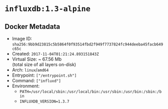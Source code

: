 # `influxdb:1.3-alpine`

## Docker Metadata

- Image ID: `sha256:9bb9d23815c5b5864f0f93514fbd2f949f7737824fc944deeba45facb649c65c`
- Created: `2017-11-04T01:21:24.893151843Z`
- Virtual Size: ~ 67.56 Mb  
  (total size of all layers on-disk)
- Arch: `linux`/`amd64`
- Entrypoint: `["/entrypoint.sh"]`
- Command: `["influxd"]`
- Environment:
  - `PATH=/usr/local/sbin:/usr/local/bin:/usr/sbin:/usr/bin:/sbin:/bin`
  - `INFLUXDB_VERSION=1.3.7`
